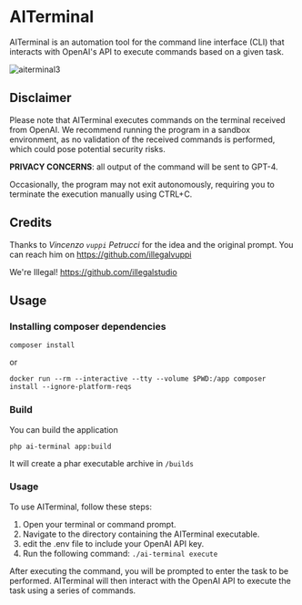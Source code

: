 # AITerminal

AITerminal is an automation tool for the command line interface (CLI) that interacts with OpenAI's API to execute
commands based on a given task.

![aiterminal3](https://user-images.githubusercontent.com/1971953/232225354-712cde45-3375-4f9b-b540-c7e80b64556a.gif)


## Disclaimer

Please note that AITerminal executes commands on the terminal received from OpenAI. We recommend running the program in
a sandbox environment, as no validation of the received commands is performed, which could pose potential security
risks.

**PRIVACY CONCERNS**: all output of the command will be sent to GPT-4.

Occasionally, the program may not exit autonomously, requiring you to terminate the execution manually using
CTRL+C.

## Credits

Thanks to _Vincenzo `vuppi` Petrucci_ for the idea and the original prompt. You can reach him
on https://github.com/illegalvuppi

We're Illegal! https://github.com/illegalstudio

## Usage

### Installing composer dependencies

```
composer install
```

or

```
docker run --rm --interactive --tty --volume $PWD:/app composer install --ignore-platform-reqs
```

### Build

You can build the application

```
php ai-terminal app:build
```

It will create a phar executable archive in `/builds`

### Usage

To use AITerminal, follow these steps:

1. Open your terminal or command prompt.
2. Navigate to the directory containing the AITerminal executable.
3. edit the .env file to include your OpenAI API key.
4. Run the following command: `./ai-terminal execute`

After executing the command, you will be prompted to enter the task to be performed. AITerminal will then interact with
the OpenAI API to execute the task using a series of commands.
